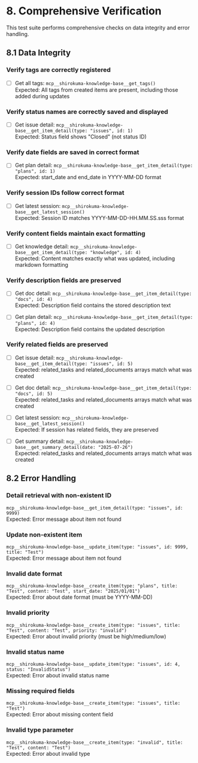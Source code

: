 # 8. Comprehensive Verification

This test suite performs comprehensive checks on data integrity and error handling.

## 8.1 Data Integrity

### Verify tags are correctly registered
- [ ] Get all tags: `mcp__shirokuma-knowledge-base__get_tags()`  
      Expected: All tags from created items are present, including those added during updates

### Verify status names are correctly saved and displayed
- [ ] Get issue detail: `mcp__shirokuma-knowledge-base__get_item_detail(type: "issues", id: 1)`  
      Expected: Status field shows "Closed" (not status ID)

### Verify date fields are saved in correct format
- [ ] Get plan detail: `mcp__shirokuma-knowledge-base__get_item_detail(type: "plans", id: 1)`  
      Expected: start_date and end_date in YYYY-MM-DD format

### Verify session IDs follow correct format
- [ ] Get latest session: `mcp__shirokuma-knowledge-base__get_latest_session()`  
      Expected: Session ID matches YYYY-MM-DD-HH.MM.SS.sss format

### Verify content fields maintain exact formatting
- [ ] Get knowledge detail: `mcp__shirokuma-knowledge-base__get_item_detail(type: "knowledge", id: 4)`  
      Expected: Content matches exactly what was updated, including markdown formatting

### Verify description fields are preserved
- [ ] Get doc detail: `mcp__shirokuma-knowledge-base__get_item_detail(type: "docs", id: 4)`  
      Expected: Description field contains the stored description text

- [ ] Get plan detail: `mcp__shirokuma-knowledge-base__get_item_detail(type: "plans", id: 4)`  
      Expected: Description field contains the updated description

### Verify related fields are preserved
- [ ] Get issue detail: `mcp__shirokuma-knowledge-base__get_item_detail(type: "issues", id: 5)`  
      Expected: related_tasks and related_documents arrays match what was created

- [ ] Get doc detail: `mcp__shirokuma-knowledge-base__get_item_detail(type: "docs", id: 5)`  
      Expected: related_tasks and related_documents arrays match what was created

- [ ] Get latest session: `mcp__shirokuma-knowledge-base__get_latest_session()`  
      Expected: If session has related fields, they are preserved

- [ ] Get summary detail: `mcp__shirokuma-knowledge-base__get_summary_detail(date: "2025-07-26")`  
      Expected: related_tasks and related_documents arrays match what was created

## 8.2 Error Handling

### Detail retrieval with non-existent ID
`mcp__shirokuma-knowledge-base__get_item_detail(type: "issues", id: 9999)`  
Expected: Error message about item not found

### Update non-existent item
`mcp__shirokuma-knowledge-base__update_item(type: "issues", id: 9999, title: "Test")`  
Expected: Error message about item not found

### Invalid date format
`mcp__shirokuma-knowledge-base__create_item(type: "plans", title: "Test", content: "Test", start_date: "2025/01/01")`  
Expected: Error about date format (must be YYYY-MM-DD)

### Invalid priority
`mcp__shirokuma-knowledge-base__create_item(type: "issues", title: "Test", content: "Test", priority: "invalid")`  
Expected: Error about invalid priority (must be high/medium/low)

### Invalid status name
`mcp__shirokuma-knowledge-base__update_item(type: "issues", id: 4, status: "InvalidStatus")`  
Expected: Error about invalid status name

### Missing required fields
`mcp__shirokuma-knowledge-base__create_item(type: "issues", title: "Test")`  
Expected: Error about missing content field

### Invalid type parameter
`mcp__shirokuma-knowledge-base__create_item(type: "invalid", title: "Test", content: "Test")`  
Expected: Error about invalid type